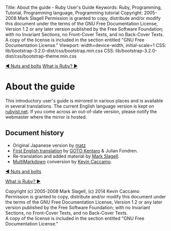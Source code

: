 Title: About the guide - Ruby User's Guide
Keywords: Ruby, Programming, Tutorial, Programming language, Programming tutorial
Copyright: 2005-2008 Mark Slagell
           Permission is granted to copy, distribute and/or modify this document under the terms of the GNU Free Documentation License, Version 1.2 or any later version published by the Free Software Foundation; with no Invariant Sections, no Front-Cover Texts, and no Back-Cover Texts.
           A copy of the license is included in the section entitled "GNU Free Documentation License."
Viewport: width=device-width, initial-scale=1
CSS: lib/bootstrap-3.2.0-dist/css/bootstrap.min.css
CSS: lib/bootstrap-3.2.0-dist/css/bootstrap-theme.min.css

<div class="container">
<!-- Previous page -->
<a href="misc.html" class="btn btn-default">&#9668; Nuts and bolts</a>
<!-- Next page -->
<a href="index.html" class="btn btn-default">What is Ruby? &#9658;</a>

About the guide
===============

This introductory user's guide is mirrored in various places and is
available in several translations.  The current English language
version is kept on [rubyist.net](http://www.rubyist.net/~slagell/ruby/).  If you
come across an out-of-date version, please notify the webmaster where
the mirror is hosted.

Document history
----------------

- Original Japanese version by [matz](mailto:matz@netlab.co.jp)
- [First English translation](http://www.math.sci.hokudai.ac.jp/~gotoken/ruby/ruby-uguide/)
  by [GOTO Kentaro](mailto:gotoken@notwork.org) & Julian Fondren.
- Re-translation and added material by [Mark Slagell](mailto:slagell@ruby-lang.org).
- [MultiMarkdown](https://github.com/fletcher/multimarkdown-4) conversion by [Kevin Caccamo](mailto:kevin@ciinet.org).

<!-- Previous page -->
<a href="misc.html" class="btn btn-default">&#9668; Nuts and bolts</a>
<!-- Next page -->
<a href="index.html" class="btn btn-default">What is Ruby? &#9658;</a>

Copyright (c) 2005-2008 Mark Slagell, (c) 2014 Kevin Caccamo  
Permission is granted to copy, distribute and/or modify this document under the terms of the GNU Free Documentation License, Version 1.2 or any later version published by the Free Software Foundation; with no Invariant Sections, no Front-Cover Texts, and no Back-Cover Texts.  
A copy of the license is included in the section entitled "GNU Free Documentation License."

</div>
<script src="lib/jquery-1.11.1.min.js"></script>
<script src="lib/bootstrap-3.2.0-dist/js/bootstrap.min.js"></script>
<script src="kbdnav.js"></script>
